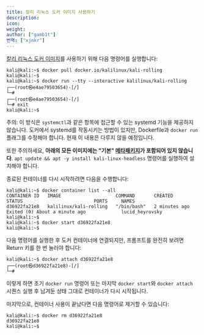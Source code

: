 ```yaml
---
title: 칼리 리눅스 도커 이미지 사용하기
description: 
icon: 
weight: 
author: ["gamb1t"]
번역: ["xjnkr"]
---
```

[칼리 리눅스 도커 이미지](/containers/official-kalilinux-docker-images/)를 사용하기 위해 다음 명령어를 실행합니다:

```console
kali@kali:~$ docker pull docker.io/kalilinux/kali-rolling
kali@kali:~$
kali@kali:~$ docker run --tty --interactive kalilinux/kali-rolling
┌──(root㉿e4ae79503654)-[/]
└─#
┌──(root㉿e4ae79503654)-[/]
└─# exit
kali@kali:~$
```

주의: 이 방식은 `systemctl`과 같은 항목에 접근할 수 있는 systemd 기능을 제공하지 않습니다. 도커에서 systemd를 작동시키는 방법이 있지만, Dockerfile과 `docker run` 플래그를 수정해야 합니다. 현재 이 내용은 다루지 않을 예정입니다.

또한 주의하세요, **아래의 모든 이미지에는 "기본" [메타패키지](/general-use/metapackages/)가 포함되어 있지 않습니다**. `apt update && apt -y install kali-linux-headless` 명령어를 실행하여 설치해야 합니다.

종료된 컨테이너를 다시 시작하려면 다음을 수행합니다:

```console
kali@kali:~$ docker container list --all
CONTAINER ID   IMAGE                    COMMAND       CREATED         STATUS                          PORTS     NAMES
d36922fa21e8   kalilinux/kali-rolling   "/bin/bash"   2 minutes ago   Exited (0) About a minute ago             lucid_heyrovsky
kali@kali:~$
kali@kali:~$ docker start d36922fa21e8
kali@kali:~$
```

다음 명령어를 실행한 후 도커 컨테이너에 연결되지만, 프롬프트를 완전히 보려면 Return 키를 한 번 눌러야 합니다:

```console
kali@kali:~$ docker attach d36922fa21e8
┌──(root㉿d36922fa21e8)-[/]
└─#
```

이렇게 하면 초기 `docker run` 명령어 또는 마지막 `docker start`와 `docker attach` 시퀀스 실행 후 남겨둔 상태 그대로 컨테이너가 다시 시작됩니다.

마지막으로, 컨테이너 사용이 끝났다면 다음 명령어로 제거할 수 있습니다:

```console
kali@kali:~$ docker rm d36922fa21e8
d36922fa21e8
kali@kali:~$
```
